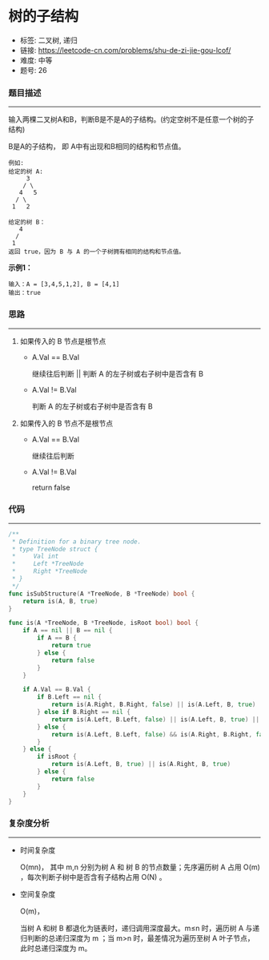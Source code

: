 # 树的子结构

- 标签: 二叉树, 递归
- 链接: https://leetcode-cn.com/problems/shu-de-zi-jie-gou-lcof/
- 难度: 中等
- 题号: 26

### 题目描述

---

输入两棵二叉树A和B，判断B是不是A的子结构。(约定空树不是任意一个树的子结构)

B是A的子结构， 即 A中有出现和B相同的结构和节点值。
```text
例如:
给定的树 A:
     3
    / \
   4   5
  / \
 1   2

给定的树 B：
   4
  /
 1
返回 true，因为 B 与 A 的一个子树拥有相同的结构和节点值。
```
**示例1：**

```
输入：A = [3,4,5,1,2], B = [4,1]
输出：true
```

### 思路

---

1. 如果传入的 B 节点是根节点
    - A.Val == B.Val

        继续往后判断 || 判断 A 的左子树或右子树中是否含有 B

    - A.Val != B.Val

        判断 A 的左子树或右子树中是否含有 B

2. 如果传入的 B 节点不是根节点
    - A.Val == B.Val

        继续往后判断

    - A.Val != B.Val

        return false

### 代码

---

```go
/**
 * Definition for a binary tree node.
 * type TreeNode struct {
 *     Val int
 *     Left *TreeNode
 *     Right *TreeNode
 * }
 */
func isSubStructure(A *TreeNode, B *TreeNode) bool {
    return is(A, B, true)
}

func is(A *TreeNode, B *TreeNode, isRoot bool) bool {
    if A == nil || B == nil {
        if A == B {
            return true
        } else {
            return false
        }
    }

    if A.Val == B.Val {
        if B.Left == nil {
            return is(A.Right, B.Right, false) || is(A.Left, B, true) || is(A.Right, B, true)
        } else if B.Right == nil {
            return is(A.Left, B.Left, false) || is(A.Left, B, true) || is(A.Right, B, true)
        } else {
            return is(A.Left, B.Left, false) && is(A.Right, B.Right, false) || is(A.Left, B, true) || is(A.Right, B, true)
        }
    } else {
        if isRoot {
            return is(A.Left, B, true) || is(A.Right, B, true)
        } else {
            return false
        }
    }
}
```

### 复杂度分析

---

- 时间复杂度

    O(mn)， 其中 m,n 分别为树 A 和 树 B 的节点数量；先序遍历树 A 占用 O(m) ，每次判断子树中是否含有子结构占用 O(N) 。

- 空间复杂度

    O(m)，

    当树 A 和树 B 都退化为链表时，递归调用深度最大。m≤n 时，遍历树 A 与递归判断的总递归深度为 m ；当 m>n 时，最差情况为遍历至树 A 叶子节点，此时总递归深度为 m。